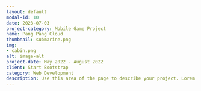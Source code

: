 ```yaml
---
layout: default
modal-id: 10
date: 2023-07-03
project-category: Mobile Game Project
name: Pang Pang Cloud
thumbnail: submarine.png
img: 
- cabin.png
alt: image-alt
project-date: May 2022 - August 2022
client: Start Bootstrap
category: Web Development
description: Use this area of the page to describe your project. Lorem ipsum dolor sit amet, consectetur adipisicing elit. Mollitia neque assumenda ipsam nihil, molestias magnam, recusandae quos quis inventore quisquam velit asperiores, vitae? Reprehenderit soluta, eos quod consequuntur itaque. Nam.
---
```

